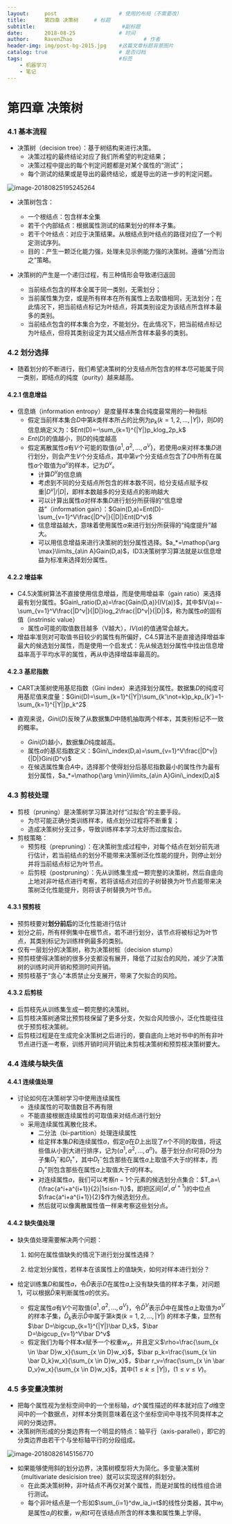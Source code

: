 ```yaml
---
layout:     post   				    # 使用的布局（不需要改）
title:      第四章 决策树		# 标题 
subtitle:                            #副标题
date:       2018-08-25 				# 时间
author:     RavenZhao 						# 作者
header-img: img/post-bg-2015.jpg 	#这篇文章标题背景图片
catalog: true 						# 是否归档
tags:								#标签
    - 机器学习
    - 笔记
---
```


# 第四章 决策树

### 4.1 基本流程

- 决策树（decision tree）：基于树结构来进行决策。
  - 决策过程的最终结论对应了我们所希望的判定结果；
  - 决策过程中提出的每个判定问题都是对某个属性的“测试”；
  - 每个测试的结果或是导出的最终结论，或是导出的进一步的判定问题。

![image-20180825195245264](assets/image-20180825195245264.png)

- 决策树包含：
  - 一个根结点：包含样本全集
  - 若干个内部结点：根据属性测试的结果划分的样本子集。
  - 若干个叶结点：对应于决策结果。从根结点到叶结点的路径对应了一个判定测试序列。
  - 目的：产生一颗泛化能力强，处理未见示例能力强的决策树。遵循“分而治之”策略。

- 决策树的产生是一个递归过程，有三种情形会导致递归返回
  - 当前结点包含的样本全属于同一类别，无需划分；
  - 当前属性集为空，或是所有样本在所有属性上去取值相同，无法划分；在此情况下，把当前结点标记为叶结点，将其类别设定为该结点所含样本最多的类别。
  - 当前结点包含的样本集合为空，不能划分。在此情况下，把当前结点标记为叶结点，但将其类别设定为其父结点所含样本最多的类别。

### 4.2 划分选择

- 随着划分的不断进行，我们希望决策树的分支结点所包含的样本尽可能属于同一类别，即结点的纯度（purity）越来越高。

#### 4.2.1 信息增益

- 信息熵（information entropy）是度量样本集合纯度最常用的一种指标
  - 假定当前样本集合$D$中第$k$类样本所占的比例为$p_k(k=1,2,...,|Y|)$，则$D$的信息熵定义为：$Ent(D)=-\sum_{k=1}^{|Y|}p_klog_2p_k$
  - $Ent(D)$的值越小，则$D$的纯度越高
  - 假定离散属性$a$有$V$个可能的取值$\{a^1,a^2,…,a^V\}$，若使用$a$来对样本集$D$进行划分，则会产生$V$个分支结点，其中第$v$个分支结点包含了$D$中所有在属性$a$个取值为$a^v$的样本，记为$D^v$。
    - 计算$D^v$的信息熵
    - 考虑到不同的分支结点所包含的样本数不同，给分支结点赋予权重$|D^v|/|D|$，即样本数越多的分支结点的影响越大
    - 可以计算出属性$a$对样本集$D$进行划分所获得的“信息增益”（information gain）：$Gain(D,a)=Ent(D)-\sum_{v=1}^V\frac{|D^v|}{|D|}Ent(D^v)$
    - 信息增益越大，意味着使用属性$a$来进行划分所获得的“纯度提升”越大。
    - 可以用信息增益来进行决策树的划分属性选择。$a_*=\mathop{\arg \max}\limits_{a\in A}Gain(D,a)$，ID3决策树学习算法就是以信息增益为标准来选择划分属性。

#### 4.2.2 增益率

- C4.5决策树算法不直接使用信息增益，而是使用增益率（gain ratio）来选择最有划分属性。$Gain\_ratio(D,a)=\frac{Gain(D,a)}{IV(a)}$，其中$IV(a)=-\sum_{v=1}^V\frac{|D^v|}{|D|}log_2\frac{|D^v|}{|D|}$，称为属性$a$的固有值（instrinsic value）
  - 属性$a$可能的取值数目越多（V越大），$IV(a)$的值通常会越大。
- 增益率准则对可取值书目较少的属性有所偏好，C4.5算法不是直接选择增益率最大的候选划分属性，而是使用一个启发式：先从候选划分属性中找出信息增益率高于平均水平的属性，再从中选择增益率最高的。

#### 4.2.3 基尼指数

- CART决策树使用基尼指数（Gini index）来选择划分属性。数据集$D$的纯度可用基尼值来度量：$Gini(D)=\sum_{k=1}^{|Y|}\sum_{k'\not=k}p_kp_{k'}=1-\sum_{k=1}^{|Y|}p_k^2$

- 直观来说，$Gini(D)$反映了从数据集$D$中随机抽取两个样本，其类别标记不一致的概率。
  - $Gini(D)$越小，数据集$D$纯度越高。
  - 属性$a$的基尼指数定义：$Gini\_index(D,a)=\sum_{v=1}^V\frac{|D^v|}{|D|}Gini(D^v)$
  - 在候选属性集合$A$中，选择那个使得划分后基尼指数最小的属性作为最有划分属性，$a_*=\mathop{\arg \min}\limits_{a\in A}Gini\_index(D,a)$

### 4.3 剪枝处理

- 剪枝（pruning）是决策树学习算法对付“过拟合”的主要手段。
  - 为尽可能正确分类训练样本，结点划分过程将不断重复；
  - 造成决策树分支过多，导致训练样本学习太好而过度拟合。
- 剪枝策略：
  - 预剪枝（prepruning）：在决策树生成过程中，对每个结点在划分前先进行估计，若当前结点的划分不能带来决策树泛化性能的提升，则停止划分并将当前结点标记为叶节点。
  - 后剪枝（postpruning）：先从训练集生成一颗完整的决策树，然后自底向上地对非叶结点进行考察，若将该结点对应的子树替换为叶节点能带来决策树泛化性能提升，则将该子树替换为叶节点。

#### 4.3.1 预剪枝

- 预剪枝要对**划分前后**的泛化性能进行估计
- 划分之前，所有样例集中在根节点，若不进行划分，该节点将被标记为叶节点，其类别标记为训练样例最多的类别。
- 仅有一层划分的决策树，称为决策树桩（decision stump）
- 预剪枝使得决策树的很多分支都没有展开，降低了过拟合的风险，减少了决策树的训练时间开销和预测时间开销。
- 预剪枝基于“贪心”本质禁止分支展开，带来了欠拟合的风险。

#### 4.3.2 后剪枝

- 后剪枝先从训练集生成一颗完整的决策树。
- 后剪枝决策树通常比预剪枝保留了更多分支，欠拟合风险很小，泛化性能往往优于预剪枝决策树。
- 后剪枝过程是在生成完全决策树之后进行的，要自底向上地对书中的所有非叶节点进行逐一考察，训练开销时间开销比未剪枝决策树和预剪枝决策树要大。

### 4.4 连续与缺失值

#### 4.4.1 连续值处理

- 讨论如何在决策树学习中使用连续属性
  - 连续属性的可取值数目不再有限
  - 不能直接根据连续属性的可取值来对结点进行划分
  - 采用连续属性离散化技术。
    - 二分法（bi-partition）处理连续属性
    - 给定样本集$D$和连续属性$a$，假定$a$在$D$上出现了$n$个不同的取值，将这些值从小到大进行排序，记为$\{a^1,a^2,...,a^n\}$。基于划分点$t$可将$D$分为子集$D_t^-$和$D_t^+$，其中$D_t^-$包含那些在属性$a$上取值不大于$t$的样本，而$D_t^+$则包含那些在属性$a$上取值大于$t$的样本。
    - 对连续属性$a$，我们可以考察$n-1$个元素的候选划分点集合：$T_a=\{\frac{a^i+a^{i+1}}{2}|1≤i≤n-1\}$，即把区间$[a^i,a^{i+1})$的中位点$\frac{a^i+a^{i+1}}{2}$作为候选划分点。
    - 然后就可以像离散属性值一样来考察这些划分点。

#### 4.4.2 缺失值处理

- 缺失值处理需要解决两个问题：

  1. 如何在属性值缺失的情况下进行划分属性选择？

  2. 给定划分属性，若样本在该属性上的值缺失，如何对样本进行划分？

- 给定训练集$D$和属性$a$，令$\bar D$表示$D$在属性$a$上没有缺失值的样本子集，对问题1，可以根据$\bar D$来判断属性$a$的优劣。
  - 假定属性$a$有$V$个可取值$\{a^1,a^2,...,a^V\}$，令$\bar D^V$表示$\bar D$中在属性$a$上取值为$a^V$的样本子集，$\bar D_k$表示$\bar D$中属于第$k$类$(k=1,2,...,|Y|)$ 的样本子集，显然有$\bar D=\bigcup_{k=1}^{|Y|}\bar D_k$，$\bar D=\bigcup_{v=1}^V\bar D^v$
  - 假定我们为每个样本$x$赋予一个权重$w_x$，并且定义$\rho=\frac{\sum_{x \in \bar D}w_x}{\sum_{x \in D}w_x}$，$\bar p_k=\frac{\sum_{x \in \bar D_k}w_x}{\sum_{x \in D}w_x}$，$\bar r_v=\frac{\sum_{x \in \bar D_v}w_x}{\sum_{x \in D}w_x}$，其中$(1\le k\le |Y|)$，$(1\le v\le V)$。

### 4.5 多变量决策树

- 把每个属性视为坐标空间中的一个坐标轴，$d$个属性描述的样本就对应了$d$维空间中的一个数据点，对样本分类则意味着在这个坐标空间中寻找不同类样本之间的分类边界。
- 决策树所形成的分类边界有一个明显的特点：轴平行（axis-parallel），即它的分类边界由若干个与坐标轴平行的分段组成。

![image-20180826145156770](assets/image-20180826145156770.png)

- 如果能够使用斜的划分边界，决策树模型将大为简化。多变量决策树（multivariate desicision tree）就可以实现这样的斜划分。
  - 在此类决策树种，非叶结点不再仅对某个属性，而是对属性的线性组合进行测试。
  - 每个非叶结点是一个形如$\sum_{i=1}^dw_ia_i=t$的线性分类器，其中$w_i$是属性$a_i$的权重，$w_i$和$t$可在该结点所含的样本集和属性集上学得。
